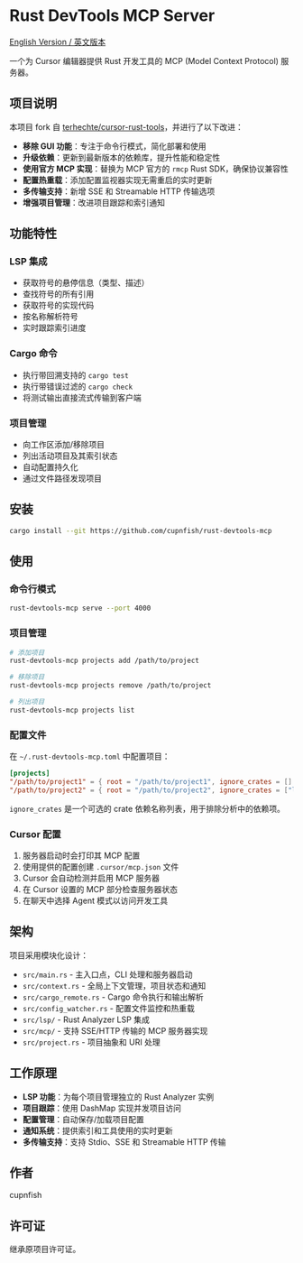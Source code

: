 # Rust DevTools MCP Server

[English Version / 英文版本](README.md)

一个为 Cursor 编辑器提供 Rust 开发工具的 MCP (Model Context Protocol) 服务器。

## 项目说明

本项目 fork 自 [terhechte/cursor-rust-tools](https://github.com/terhechte/cursor-rust-tools.git)，并进行了以下改进：

- **移除 GUI 功能**：专注于命令行模式，简化部署和使用
- **升级依赖**：更新到最新版本的依赖库，提升性能和稳定性
- **使用官方 MCP 实现**：替换为 MCP 官方的 `rmcp` Rust SDK，确保协议兼容性
- **配置热重载**：添加配置监视器实现无需重启的实时更新
- **多传输支持**：新增 SSE 和 Streamable HTTP 传输选项
- **增强项目管理**：改进项目跟踪和索引通知

## 功能特性

### LSP 集成
- 获取符号的悬停信息（类型、描述）
- 查找符号的所有引用
- 获取符号的实现代码
- 按名称解析符号
- 实时跟踪索引进度

### Cargo 命令
- 执行带回溯支持的 `cargo test`
- 执行带错误过滤的 `cargo check`
- 将测试输出直接流式传输到客户端

### 项目管理
- 向工作区添加/移除项目
- 列出活动项目及其索引状态
- 自动配置持久化
- 通过文件路径发现项目

## 安装

```bash
cargo install --git https://github.com/cupnfish/rust-devtools-mcp
```

## 使用

### 命令行模式

```bash
rust-devtools-mcp serve --port 4000
```

### 项目管理

```bash
# 添加项目
rust-devtools-mcp projects add /path/to/project

# 移除项目
rust-devtools-mcp projects remove /path/to/project

# 列出项目
rust-devtools-mcp projects list
```

### 配置文件

在 `~/.rust-devtools-mcp.toml` 中配置项目：

```toml
[projects]
"/path/to/project1" = { root = "/path/to/project1", ignore_crates = [] }
"/path/to/project2" = { root = "/path/to/project2", ignore_crates = ["large-crate"] }
```

`ignore_crates` 是一个可选的 crate 依赖名称列表，用于排除分析中的依赖项。

### Cursor 配置

1. 服务器启动时会打印其 MCP 配置
2. 使用提供的配置创建 `.cursor/mcp.json` 文件
3. Cursor 会自动检测并启用 MCP 服务器
4. 在 Cursor 设置的 MCP 部分检查服务器状态
5. 在聊天中选择 Agent 模式以访问开发工具

## 架构

项目采用模块化设计：

- `src/main.rs` - 主入口点，CLI 处理和服务器启动
- `src/context.rs` - 全局上下文管理，项目状态和通知
- `src/cargo_remote.rs` - Cargo 命令执行和输出解析
- `src/config_watcher.rs` - 配置文件监控和热重载
- `src/lsp/` - Rust Analyzer LSP 集成
- `src/mcp/` - 支持 SSE/HTTP 传输的 MCP 服务器实现
- `src/project.rs` - 项目抽象和 URI 处理

## 工作原理

- **LSP 功能**：为每个项目管理独立的 Rust Analyzer 实例
- **项目跟踪**：使用 DashMap 实现并发项目访问
- **配置管理**：自动保存/加载项目配置
- **通知系统**：提供索引和工具使用的实时更新
- **多传输支持**：支持 Stdio、SSE 和 Streamable HTTP 传输

## 作者

cupnfish

## 许可证

继承原项目许可证。
